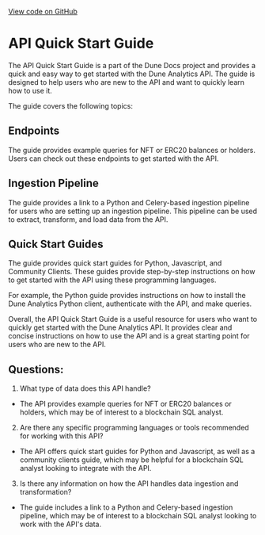 [View code on GitHub](https://dune.com/docs/api/quick-start/index.md)

# API Quick Start Guide

The API Quick Start Guide is a part of the Dune Docs project and provides a quick and easy way to get started with the Dune Analytics API. The guide is designed to help users who are new to the API and want to quickly learn how to use it. 

The guide covers the following topics:

## Endpoints

The guide provides example queries for NFT or ERC20 balances or holders. Users can check out these endpoints to get started with the API.

## Ingestion Pipeline

The guide provides a link to a Python and Celery-based ingestion pipeline for users who are setting up an ingestion pipeline. This pipeline can be used to extract, transform, and load data from the API.

## Quick Start Guides

The guide provides quick start guides for Python, Javascript, and Community Clients. These guides provide step-by-step instructions on how to get started with the API using these programming languages. 

For example, the Python guide provides instructions on how to install the Dune Analytics Python client, authenticate with the API, and make queries. 

Overall, the API Quick Start Guide is a useful resource for users who want to quickly get started with the Dune Analytics API. It provides clear and concise instructions on how to use the API and is a great starting point for users who are new to the API.
## Questions: 
 1. What type of data does this API handle?
- The API provides example queries for NFT or ERC20 balances or holders, which may be of interest to a blockchain SQL analyst.

2. Are there any specific programming languages or tools recommended for working with this API?
- The API offers quick start guides for Python and Javascript, as well as a community clients guide, which may be helpful for a blockchain SQL analyst looking to integrate with the API.

3. Is there any information on how the API handles data ingestion and transformation?
- The guide includes a link to a Python and Celery-based ingestion pipeline, which may be of interest to a blockchain SQL analyst looking to work with the API's data.